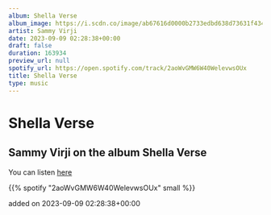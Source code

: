 ```yaml
---
album: Shella Verse
album_image: https://i.scdn.co/image/ab67616d0000b2733edbd638d73631f434fe755a
artist: Sammy Virji
date: 2023-09-09 02:28:38+00:00
draft: false
duration: 163934
preview_url: null
spotify_url: https://open.spotify.com/track/2aoWvGMW6W40WelevwsOUx
title: Shella Verse
type: music
---
```



# Shella Verse

## Sammy Virji on the album Shella Verse

You can listen [here](https://open.spotify.com/track/2aoWvGMW6W40WelevwsOUx)

{{% spotify "2aoWvGMW6W40WelevwsOUx" small %}}

added on 2023-09-09 02:28:38+00:00
